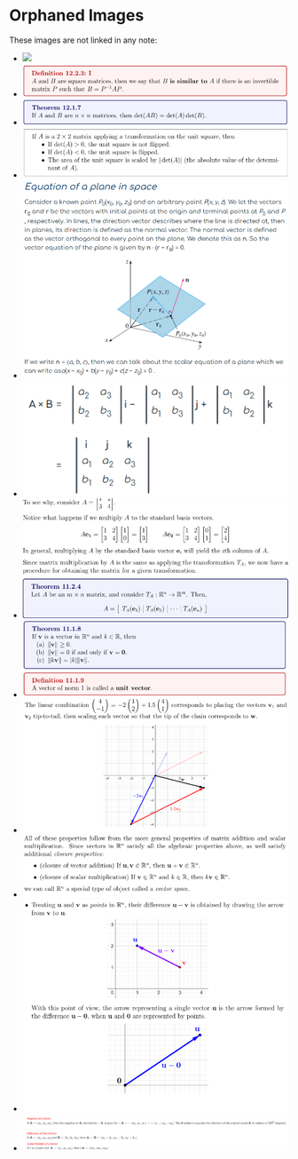 # Orphaned Images

These images are not linked in any note:

- ![](images/Pasted%20image%2020250703005512.png)
- ![](images/Pasted%20image%2020250522102529.png)
- ![](images/Pasted%20image%2020250522102207.png)
- ![](images/Pasted%20image%2020250522101936.png)
- ![](images/Pasted%20image%2020250519154529.png)
- ![](images/Pasted%20image%2020250519154106.png)
- ![](images/Pasted%20image%2020250430004112.png)
- ![](images/Pasted%20image%2020250422235538.png)
- ![](images/Pasted%20image%2020250422234759.png)
- ![](images/Pasted%20image%2020250422231521.png)
- ![](images/Pasted%20image%2020250422231157.png)
- ![](images/Pasted%20image%2020250403115007.png)